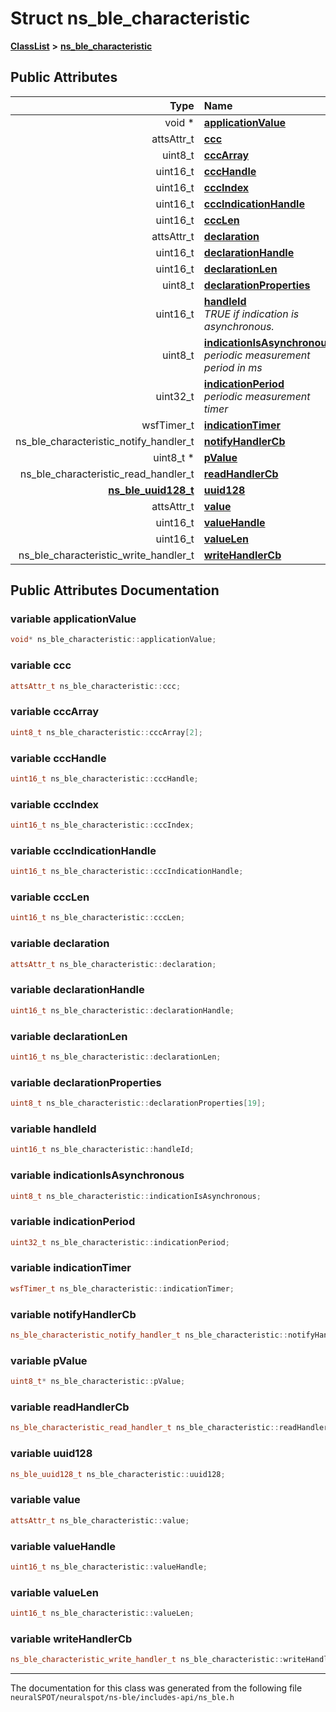 

# Struct ns\_ble\_characteristic



[**ClassList**](annotated.md) **>** [**ns\_ble\_characteristic**](structns__ble__characteristic.md)


























## Public Attributes

| Type | Name |
| ---: | :--- |
|  void \* | [**applicationValue**](#variable-applicationvalue)  <br> |
|  attsAttr\_t | [**ccc**](#variable-ccc)  <br> |
|  uint8\_t | [**cccArray**](#variable-cccarray)  <br> |
|  uint16\_t | [**cccHandle**](#variable-ccchandle)  <br> |
|  uint16\_t | [**cccIndex**](#variable-cccindex)  <br> |
|  uint16\_t | [**cccIndicationHandle**](#variable-cccindicationhandle)  <br> |
|  uint16\_t | [**cccLen**](#variable-ccclen)  <br> |
|  attsAttr\_t | [**declaration**](#variable-declaration)  <br> |
|  uint16\_t | [**declarationHandle**](#variable-declarationhandle)  <br> |
|  uint16\_t | [**declarationLen**](#variable-declarationlen)  <br> |
|  uint8\_t | [**declarationProperties**](#variable-declarationproperties)  <br> |
|  uint16\_t | [**handleId**](#variable-handleid)  <br>_TRUE if indication is asynchronous._  |
|  uint8\_t | [**indicationIsAsynchronous**](#variable-indicationisasynchronous)  <br>_periodic measurement period in ms_  |
|  uint32\_t | [**indicationPeriod**](#variable-indicationperiod)  <br>_periodic measurement timer_  |
|  wsfTimer\_t | [**indicationTimer**](#variable-indicationtimer)  <br> |
|  ns\_ble\_characteristic\_notify\_handler\_t | [**notifyHandlerCb**](#variable-notifyhandlercb)  <br> |
|  uint8\_t \* | [**pValue**](#variable-pvalue)  <br> |
|  ns\_ble\_characteristic\_read\_handler\_t | [**readHandlerCb**](#variable-readhandlercb)  <br> |
|  [**ns\_ble\_uuid128\_t**](structns__ble__uuid128__t.md) | [**uuid128**](#variable-uuid128)  <br> |
|  attsAttr\_t | [**value**](#variable-value)  <br> |
|  uint16\_t | [**valueHandle**](#variable-valuehandle)  <br> |
|  uint16\_t | [**valueLen**](#variable-valuelen)  <br> |
|  ns\_ble\_characteristic\_write\_handler\_t | [**writeHandlerCb**](#variable-writehandlercb)  <br> |












































## Public Attributes Documentation




### variable applicationValue 

```C++
void* ns_ble_characteristic::applicationValue;
```






### variable ccc 

```C++
attsAttr_t ns_ble_characteristic::ccc;
```






### variable cccArray 

```C++
uint8_t ns_ble_characteristic::cccArray[2];
```






### variable cccHandle 

```C++
uint16_t ns_ble_characteristic::cccHandle;
```






### variable cccIndex 

```C++
uint16_t ns_ble_characteristic::cccIndex;
```






### variable cccIndicationHandle 

```C++
uint16_t ns_ble_characteristic::cccIndicationHandle;
```






### variable cccLen 

```C++
uint16_t ns_ble_characteristic::cccLen;
```






### variable declaration 

```C++
attsAttr_t ns_ble_characteristic::declaration;
```






### variable declarationHandle 

```C++
uint16_t ns_ble_characteristic::declarationHandle;
```






### variable declarationLen 

```C++
uint16_t ns_ble_characteristic::declarationLen;
```






### variable declarationProperties 

```C++
uint8_t ns_ble_characteristic::declarationProperties[19];
```






### variable handleId 

```C++
uint16_t ns_ble_characteristic::handleId;
```






### variable indicationIsAsynchronous 

```C++
uint8_t ns_ble_characteristic::indicationIsAsynchronous;
```






### variable indicationPeriod 

```C++
uint32_t ns_ble_characteristic::indicationPeriod;
```






### variable indicationTimer 

```C++
wsfTimer_t ns_ble_characteristic::indicationTimer;
```






### variable notifyHandlerCb 

```C++
ns_ble_characteristic_notify_handler_t ns_ble_characteristic::notifyHandlerCb;
```






### variable pValue 

```C++
uint8_t* ns_ble_characteristic::pValue;
```






### variable readHandlerCb 

```C++
ns_ble_characteristic_read_handler_t ns_ble_characteristic::readHandlerCb;
```






### variable uuid128 

```C++
ns_ble_uuid128_t ns_ble_characteristic::uuid128;
```






### variable value 

```C++
attsAttr_t ns_ble_characteristic::value;
```






### variable valueHandle 

```C++
uint16_t ns_ble_characteristic::valueHandle;
```






### variable valueLen 

```C++
uint16_t ns_ble_characteristic::valueLen;
```






### variable writeHandlerCb 

```C++
ns_ble_characteristic_write_handler_t ns_ble_characteristic::writeHandlerCb;
```




------------------------------
The documentation for this class was generated from the following file `neuralSPOT/neuralspot/ns-ble/includes-api/ns_ble.h`

